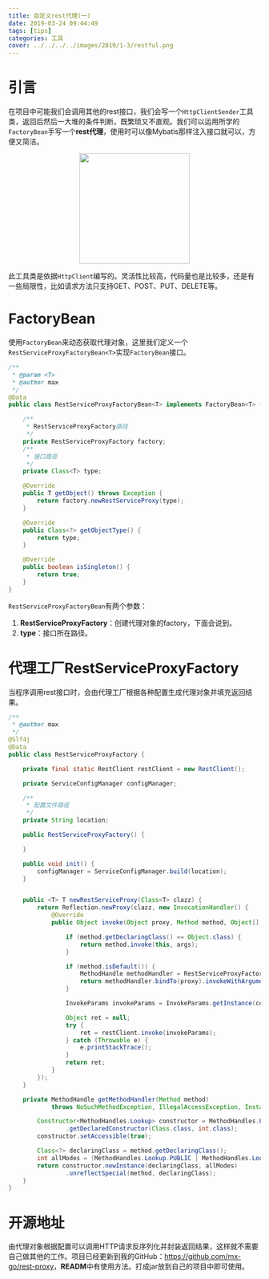 ```yaml
---
title: 自定义rest代理(一)
date: 2019-03-24 09:44:49
tags: [tips]
categories: 工具
cover: ../../../../images/2019/1-3/restful.png
---
```


# 引言

在项目中可能我们会调用其他的rest接口，我们会写一个`HttpClientSender`工具类，返回后然后一大堆的条件判断，既繁琐又不直观。我们可以运用所学的`FactoryBean`手写一个**rest代理**，使用时可以像Mybatis那样注入接口就可以，方便又简洁。<div align=center><img width="220" height="220" src="../../../../images/2019/1-3/restful.png" algin="center"/></div>

此工具类是依据`HttpClient`编写的。灵活性比较高，代码量也是比较多，还是有一些局限性，比如请求方法只支持GET、POST、PUT、DELETE等。

# FactoryBean

使用`FactoryBean`来动态获取代理对象，这里我们定义一个`RestServiceProxyFactoryBean<T>`实现`FactoryBean`接口。

```java
/**
 * @param <T>
 * @author max
 */
@Data
public class RestServiceProxyFactoryBean<T> implements FactoryBean<T> {

    /**
     * RestServiceProxyFactory路径
     */
    private RestServiceProxyFactory factory;
    /**
     * 接口路径
     */
    private Class<T> type;

    @Override
    public T getObject() throws Exception {
        return factory.newRestServiceProxy(type);
    }

    @Override
    public Class<?> getObjectType() {
        return type;
    }

    @Override
    public boolean isSingleton() {
        return true;
    }
}
```

`RestServiceProxyFactoryBean`有两个参数：

1. **RestServiceProxyFactory**：创建代理对象的factory，下面会说到。
2. **type**：接口所在路径。

# 代理工厂RestServiceProxyFactory

当程序调用rest接口时，会由代理工厂根据各种配置生成代理对象并填充返回结果。

```java
/**
 * @author max
 */
@Slf4j
@Data
public class RestServiceProxyFactory {

    private final static RestClient restClient = new RestClient();

    private ServiceConfigManager configManager;

    /**
     * 配置文件路径
     */
    private String location;

    public RestServiceProxyFactory() {

    }

    public void init() {
        configManager = ServiceConfigManager.build(location);
    }


    public <T> T newRestServiceProxy(Class<T> clazz) {
        return Reflection.newProxy(clazz, new InvocationHandler() {
            @Override
            public Object invoke(Object proxy, Method method, Object[] args) throws Throwable {

                if (method.getDeclaringClass() == Object.class) {
                    return method.invoke(this, args);
                }

                if (method.isDefault()) {
                    MethodHandle methodHandler = RestServiceProxyFactory.this.getMethodHandler(method);
                    return methodHandler.bindTo(proxy).invokeWithArguments(args);
                }

                InvokeParams invokeParams = InvokeParams.getInstance(configManager, method, args);

                Object ret = null;
                try {
                    ret = restClient.invoke(invokeParams);
                } catch (Throwable e) {
                    e.printStackTrace();
                }
                return ret;
            }
        });
    }

    private MethodHandle getMethodHandler(Method method)
            throws NoSuchMethodException, IllegalAccessException, InstantiationException, java.lang.reflect.InvocationTargetException {

        Constructor<MethodHandles.Lookup> constructor = MethodHandles.Lookup.class
                .getDeclaredConstructor(Class.class, int.class);
        constructor.setAccessible(true);

        Class<?> declaringClass = method.getDeclaringClass();
        int allModes = (MethodHandles.Lookup.PUBLIC | MethodHandles.Lookup.PRIVATE | MethodHandles.Lookup.PROTECTED | MethodHandles.Lookup.PACKAGE);
        return constructor.newInstance(declaringClass, allModes)
                .unreflectSpecial(method, declaringClass);
    }
}
```

# 开源地址

由代理对象根据配置可以调用HTTP请求反序列化并封装返回结果，这样就不需要自己做其他的工作。项目已经更新到我的GitHub：<https://github.com/mx-go/rest-proxy>，**READM**中有使用方法。打成jar放到自己的项目中即可使用。
